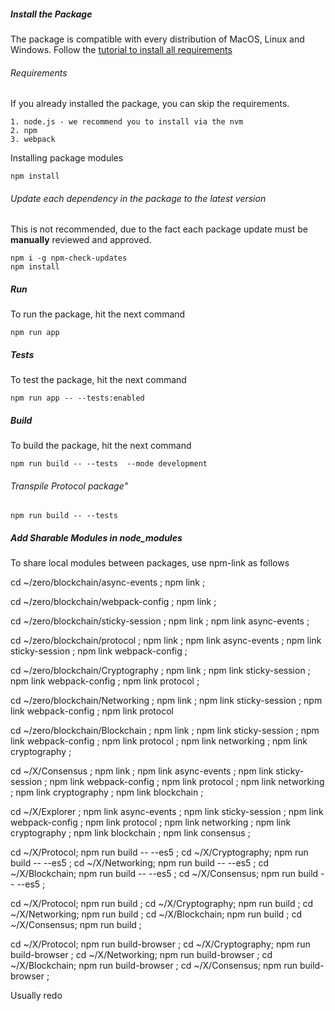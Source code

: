 ##### Install the Package

The package is compatible with every distribution of MacOS, Linux and Windows. Follow the [tutorial to install all requirements](./installation.md)

###### Requirements

If you already installed the package, you can skip the requirements.

    1. node.js - we recommend you to install via the nvm
    2. npm
    3. webpack

Installing package modules

```
npm install
```

###### Update each dependency in the package to the latest version

This is not recommended, due to the fact each package update must be **manually** reviewed and approved.

```
npm i -g npm-check-updates
npm install
```

##### Run

To run the package, hit the next command

```
npm run app
```

##### Tests

To test the package, hit the next command
```
npm run app -- --tests:enabled
```

##### Build

To build the package, hit the next command
```
npm run build -- --tests  --mode development
```

###### Transpile Protocol package"

```
npm run build -- --tests
```


##### Add Sharable Modules in node_modules

To share local modules between packages, use npm-link as follows

cd ~/zero/blockchain/async-events ;
npm link ;

cd ~/zero/blockchain/webpack-config ;
npm link ;

cd ~/zero/blockchain/sticky-session ;
npm link ;
npm link async-events ;

cd ~/zero/blockchain/protocol ;
npm link ;
npm link async-events ;
npm link sticky-session ;
npm link webpack-config ;

cd ~/zero/blockchain/Cryptography ;
npm link ;
npm link sticky-session ;
npm link webpack-config ;
npm link protocol ;

cd ~/zero/blockchain/Networking ;
npm link ;
npm link sticky-session ;
npm link webpack-config ;
npm link protocol

cd ~/zero/blockchain/Blockchain ;
npm link ;
npm link sticky-session ;
npm link webpack-config ;
npm link protocol ;
npm link networking ;
npm link cryptography ;

cd ~/X/Consensus ;
npm link ;
npm link async-events ;
npm link sticky-session ;
npm link webpack-config ;
npm link protocol ;
npm link networking ;
npm link cryptography ;
npm link blockchain ;

cd ~/X/Explorer ;
npm link async-events ;
npm link sticky-session ;
npm link webpack-config ;
npm link protocol ;
npm link networking ;
npm link cryptography ;
npm link blockchain ;
npm link consensus ;

cd ~/X/Protocol;
npm run build -- --es5 ;
cd ~/X/Cryptography;
npm run build -- --es5 ;
cd ~/X/Networking;
npm run build -- --es5 ;
cd ~/X/Blockchain;
npm run build -- --es5 ;
cd ~/X/Consensus;
npm run build -- --es5 ;



cd ~/X/Protocol; npm run build ;
cd ~/X/Cryptography; npm run build ;
cd ~/X/Networking; npm run build ;
cd ~/X/Blockchain; npm run build ;
cd ~/X/Consensus; npm run build ;

cd ~/X/Protocol; npm run build-browser ;
cd ~/X/Cryptography; npm run build-browser ;
cd ~/X/Networking; npm run build-browser ;
cd ~/X/Blockchain; npm run build-browser ;
cd ~/X/Consensus; npm run build-browser ;



Usually redo